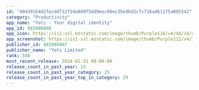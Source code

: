 ```yaml
---
id: "40439164d2fecdd712f24e089f5dd9eec98ec35e9bd2cfc716ad611f5a085542"
category: "Productivity"
app_name: "Yoti - Your digital identity"
app_id: 983980808
app_icon: https://is1-ssl.mzstatic.com/image/thumb/Purple116/v4/d4/14/48/d41448e4-e57c-0f2f-e835-2574459282c7/AppIcon-1x_U007ephone-0-85-220.png/1024x1024bb.png
app_screenshot: https://is1-ssl.mzstatic.com/image/thumb/Purple112/v4/13/83/bc/1383bc83-9cf2-5861-f7ff-32e82ff6add6/efc6a8fa-5b80-4f23-9c50-5eb1ced83c6c_iOS_app-store-6.5_01.jpeg/1242x2688bb.png
publisher_id: 983980807
publisher_name: "Yoti Limited"
rank: 549
most_recent_release: 2024-01-31 00:00:00
release_count_in_past_year: 13
release_count_in_past_year_category: 15
release_count_in_past_year_top_in_category: 29
---
```

